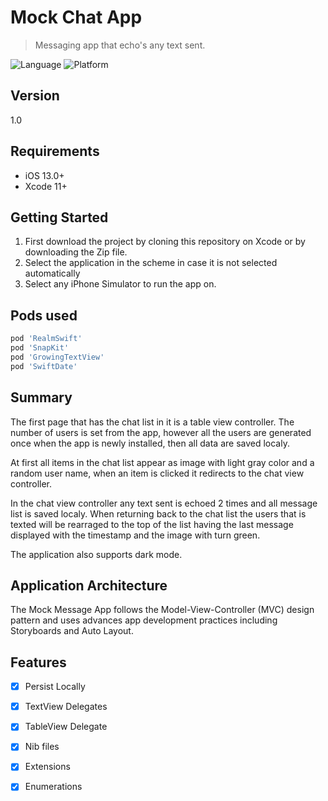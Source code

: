 # Mock Chat App
> Messaging app that echo's any text sent.

![Language](https://img.shields.io/badge/Swift-5.0-orange.svg?style=flat)
![Platform](https://img.shields.io/cocoapods/p/LFAlertController.svg?style=flat)

## Version

1.0

## Requirements

- iOS 13.0+
- Xcode 11+

## Getting Started

1. First download the project by cloning this repository on Xcode or by downloading the Zip file.
2. Select the application in the scheme in case it is not selected automatically
3. Select any iPhone Simulator to run the app on.

## Pods used

```ruby
pod 'RealmSwift'
pod 'SnapKit'
pod 'GrowingTextView'
pod 'SwiftDate'
```

## Summary

The first page that has the chat list in it is a table view controller. The number of users is set from the app, however all the users are generated once when the app is newly installed, then all data are saved localy. 

At first all items in the chat list appear as image with light gray color and a random user name, when an item is clicked it redirects to the chat view controller.

In the chat view controller any text sent is echoed 2 times and all message list is saved localy. When returning back to the chat list the users that is texted will be rearraged to the top of the list having the last message displayed with the timestamp and the image with turn green. 

The application also supports dark mode.

## Application Architecture

The Mock Message App follows the Model-View-Controller (MVC) design pattern and uses advances app development practices including Storyboards and Auto Layout.

## Features

- [x] Persist Locally
- [x] TextView Delegates
- [x] TableView Delegate
- [x] Nib files
- [x] Extensions
- [x] Enumerations

